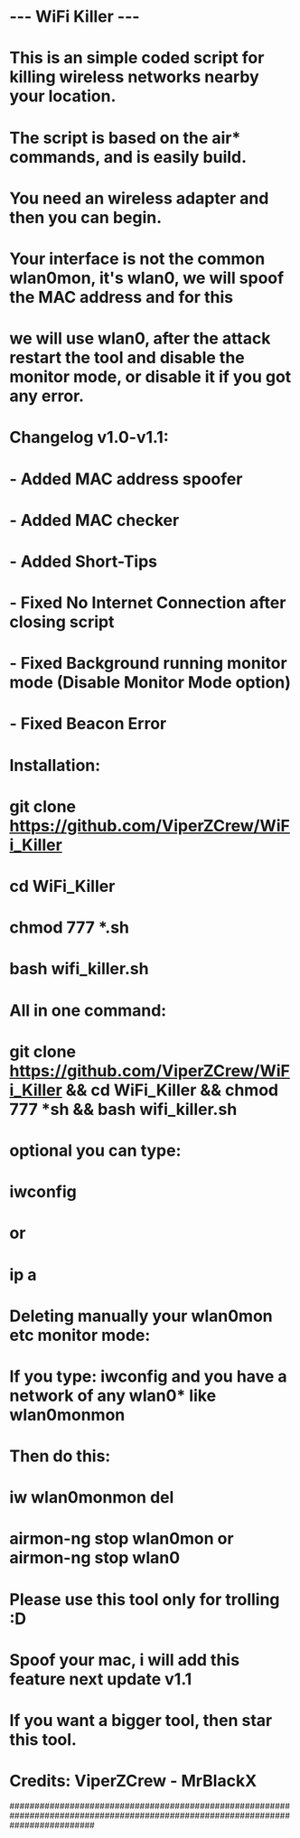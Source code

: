 # --- WiFi Killer ---
# 
# This is an simple coded script for killing wireless networks nearby your location.
# The script is based on the air* commands, and is easily build.
# You need an wireless adapter and then you can begin.
# Your interface is not the common wlan0mon, it's wlan0, we will spoof the MAC address and for this 
# we will use wlan0, after the attack restart the tool and disable the monitor mode, or disable it if you got any error.
# 
# Changelog v1.0-v1.1:
# - Added MAC address spoofer
# - Added MAC checker
# - Added Short-Tips
# - Fixed No Internet Connection after closing script
# - Fixed Background running monitor mode (Disable Monitor Mode option)
# - Fixed Beacon Error
#
# Installation:
# 
# git clone https://github.com/ViperZCrew/WiFi_Killer
# cd WiFi_Killer 
# chmod 777 *.sh
# bash wifi_killer.sh
# 
# All in one command:
# git clone https://github.com/ViperZCrew/WiFi_Killer && cd WiFi_Killer && chmod 777 *sh && bash wifi_killer.sh
#
# optional you can type:
# iwconfig
# or 
# ip a 
# 
# Deleting manually your wlan0mon etc monitor mode:
# 
# If you type: iwconfig and you have a network of any wlan0* like wlan0monmon 
# Then do this:
# iw wlan0monmon del
# airmon-ng stop wlan0mon or airmon-ng stop wlan0
# 
# Please use this tool only for trolling :D
# Spoof your mac, i will add this feature next update v1.1
# If you want a bigger tool, then star this tool.
# 
#
#
# Credits: ViperZCrew - MrBlackX
#################################################################################################################################

